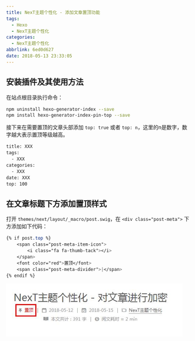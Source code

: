 ```yaml
---
title: NexT主题个性化 - 添加文章置顶功能
tags:
  - Hexo
  - NexT主题个性化
categories:
  - NexT主题个性化
abbrlink: 6ed0d627
date: 2018-05-13 23:33:05
---
```

## 安装插件及其使用方法

在站点根目录执行命令：

```bash
npm uninstall hexo-generator-index --save
npm install hexo-generator-index-pin-top --save
```

接下来在需要置顶的文章头部添加 `top: true` 或者 `top: n`，这里的n是数字，数字越大表示置顶等级越高。
<!-- more -->

```html
title: XXX
tags:
  - XXX
categories:
  - XXX
date: XXX
top: 100
```

## 在文章标题下方添加置顶样式

打开 `themes/next/layout/_macro/post.swig`，在 `<div class="post-meta">` 下方添加如下代码：

```css
{% if post.top %}
	<span class="post-meta-item-icon">
	    <i class="fa fa-thumb-tack"></i>
	</span>
	<font color="red">置顶</font>
	<span class="post-meta-divider">|</span>
{% endif %}
```

![encrypt.jpg](/images/posts/next/encrypt.jpg)